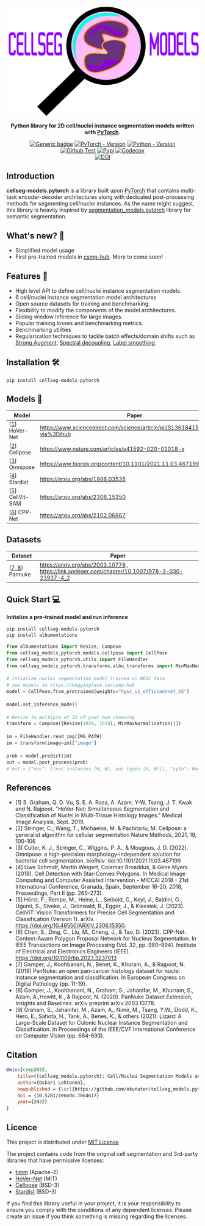 <div align="center">

![Logo](./images/logo.png)

**Python library for 2D cell/nuclei instance segmentation models written with [PyTorch](https://pytorch.org/).**

[![Generic badge](https://img.shields.io/badge/License-MIT-<COLOR>.svg?style=for-the-badge)](https://github.com/okunator/cellseg_models.pytorch/blob/master/LICENSE)
[![PyTorch - Version](https://img.shields.io/badge/PYTORCH-2+-red?style=for-the-badge&logo=pytorch)](https://pytorch.org/)
[![Python - Version](https://img.shields.io/badge/PYTHON-3.10+-red?style=for-the-badge&logo=python&logoColor=white)](https://www.python.org/)
<br>
[![Github Test](https://img.shields.io/github/actions/workflow/status/okunator/cellseg_models.pytorch/tests.yml?label=Tests&logo=github&&style=for-the-badge)](https://github.com/okunator/cellseg_models.pytorch/actions/workflows/tests.yml)
[![Pypi](https://img.shields.io/pypi/v/cellseg-models-pytorch?color=blue&logo=pypi&style=for-the-badge)](https://pypi.org/project/cellseg-models-pytorch/)
[![Codecov](https://img.shields.io/codecov/c/github/okunator/cellseg_models.pytorch?logo=codecov&style=for-the-badge&token=oGSj7FZ1lm)](https://codecov.io/gh/okunator/cellseg_models.pytorch)
<br>
[![DOI](https://zenodo.org/badge/450787123.svg)](https://zenodo.org/badge/latestdoi/450787123)

</div>

<div align="center">

</div>

## Introduction

**cellseg-models.pytorch** is a library built upon [PyTorch](https://pytorch.org/) that contains multi-task encoder-decoder architectures along with dedicated post-processing methods for segmenting cell/nuclei instances. As the name might suggest, this library is heavily inspired by [segmentation_models.pytorch](https://github.com/qubvel/segmentation_models.pytorch) library for semantic segmentation. 

## What's new? 📢
- Simplified model usage
- First pre-trained models in [csmp-hub](https://huggingface.co/csmp-hub). More to come soon!

## Features 🌟

- High level API to define cell/nuclei instance segmentation models.
- 6 cell/nuclei instance segmentation model architectures
- Open source datasets for training and benchmarking.
- Flexibility to modify the components of the model architectures.
- Sliding window inference for large images.
- Popular training losses and benchmarking metrics.
- Benchmarking utilities
- Regularization techniques to tackle batch effects/domain shifts such as [Strong Augment](https://arxiv.org/abs/2206.15274), [Spectral decoupling](https://arxiv.org/abs/2011.09468), [Label smoothing](https://arxiv.org/abs/1512.00567).


## Installation 🛠️

```shell
pip install cellseg-models-pytorch
```

## Models 🤖

| Model                      | Paper                                                                          |
| -------------------------- | ------------------------------------------------------------------------------ |
| [[1](#Citation)] HoVer-Net | https://www.sciencedirect.com/science/article/pii/S1361841519301045?via%3Dihub |
| [[2](#Citation)] Cellpose  | https://www.nature.com/articles/s41592-020-01018-x                             |
| [[3](#Citation)] Omnipose  | https://www.biorxiv.org/content/10.1101/2021.11.03.467199v2                    |
| [[4](#Citation)] Stardist  | https://arxiv.org/abs/1806.03535                                               |
| [[5](#Citation)] CellVit-SAM  | https://arxiv.org/abs/2306.15350                                               |
| [[6](#Citation)] CPP-Net  | https://arxiv.org/abs/2102.06867                                               |

## Datasets

| Dataset                       | Paper                                                                                            |
| ----------------------------- | ------------------------------------------------------------------------------------------------ |
| [[7, 8](#References)] Pannuke | https://arxiv.org/abs/2003.10778 , https://link.springer.com/chapter/10.1007/978-3-030-23937-4_2 |


## Quick Start 💻

**Initialize a pre-trained model and run inference**
```
pip install cellseg-models-pytorch
pip install albumentations
```

```python
from albumentations import Resize, Compose
from cellseg_models_pytorch.models.cellpose import CellPose
from cellseg_models_pytorch.utils import FileHandler
from cellseg_models_pytorch.transforms.albu_transforms import MinMaxNormalization

# intialize nuclei segmentation model trained on HGSC data
# see models in https://huggingface.co/csmp-hub
model = CellPose.from_pretrained(weights="hgsc_v1_efficientnet_b5")

model.set_inference_mode()

# Resize to multiple of 32 of your own choosing
transform = Compose([Resize(1024, 1024), MinMaxNormalization()])

im = FileHandler.read_img(IMG_PATH)
im = transform(image=im)["image"]

prob = model.predict(im)
out = model.post_process(prob)
# out = {"nuc": [(nuc instances (H, W), nuc types (H, W))], "cyto": None, "tissue": None}
```


## References

- [1] S. Graham, Q. D. Vu, S. E. A. Raza, A. Azam, Y-W. Tsang, J. T. Kwak and N. Rajpoot. "HoVer-Net: Simultaneous Segmentation and Classification of Nuclei in Multi-Tissue Histology Images." Medical Image Analysis, Sept. 2019.
- [2] Stringer, C.; Wang, T.; Michaelos, M. & Pachitariu, M. Cellpose: a generalist algorithm for cellular segmentation Nature Methods, 2021, 18, 100-106
- [3] Cutler, K. J., Stringer, C., Wiggins, P. A., & Mougous, J. D. (2022). Omnipose: a high-precision morphology-independent solution for bacterial cell segmentation. bioRxiv. doi:10.1101/2021.11.03.467199
- [4] Uwe Schmidt, Martin Weigert, Coleman Broaddus, & Gene Myers (2018). Cell Detection with Star-Convex Polygons. In Medical Image Computing and Computer Assisted Intervention - MICCAI 2018 - 21st International Conference, Granada, Spain, September 16-20, 2018, Proceedings, Part II (pp. 265–273).
- [5] Hörst, F., Rempe, M., Heine, L., Seibold, C., Keyl, J., Baldini, G., Ugurel, S., Siveke, J., Grünwald, B., Egger, J., & Kleesiek, J. (2023). CellViT: Vision Transformers for Precise Cell Segmentation and Classification (Version 1). arXiv. https://doi.org/10.48550/ARXIV.2306.15350.
- [6] Chen, S., Ding, C., Liu, M., Cheng, J., & Tao, D. (2023). CPP-Net: Context-Aware Polygon Proposal Network for Nucleus Segmentation. In IEEE Transactions on Image Processing (Vol. 32, pp. 980–994). Institute of Electrical and Electronics Engineers (IEEE). https://doi.org/10.1109/tip.2023.3237013
- [7] Gamper, J., Koohbanani, N., Benet, K., Khuram, A., & Rajpoot, N. (2019) PanNuke: an open pan-cancer histology dataset for nuclei instance segmentation and classification. In European Congress on Digital Pathology (pp. 11-19).
- [8] Gamper, J., Koohbanani, N., Graham, S., Jahanifar, M., Khurram, S., Azam, A.,Hewitt, K., & Rajpoot, N. (2020). PanNuke Dataset Extension, Insights and Baselines. arXiv preprint arXiv:2003.10778.
- [9] Graham, S., Jahanifar, M., Azam, A., Nimir, M., Tsang, Y.W., Dodd, K., Hero, E., Sahota, H., Tank, A., Benes, K., & others (2021). Lizard: A Large-Scale Dataset for Colonic Nuclear Instance Segmentation and Classification. In Proceedings of the IEEE/CVF International Conference on Computer Vision (pp. 684-693).

## Citation

```bibtex
@misc{csmp2022,
    title={{cellseg_models.pytorch}: Cell/Nuclei Segmentation Models and Benchmark.},
    author={Oskari Lehtonen},
    howpublished = {\url{https://github.com/okunator/cellseg_models.pytorch}},
    doi = {10.5281/zenodo.7064617}
    year={2022}
}
```

## Licence

This project is distributed under [MIT License](https://github.com/okunator/cellseg_models.pytorch/blob/main/LICENSE)

The project contains code from the original cell segmentation and 3rd-party libraries that have permissive licenses:

- [timm](https://github.com/rwightman/pytorch-image-models) (Apache-2)
- [HoVer-Net](https://github.com/vqdang/hover_net) (MIT)
- [Cellpose](https://github.com/MouseLand/cellpose) (BSD-3)
- [Stardist](https://github.com/stardist/stardist) (BSD-3)

If you find this library useful in your project, it is your responsibility to ensure you comply with the conditions of any dependent licenses. Please create an issue if you think something is missing regarding the licenses.

